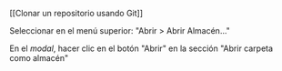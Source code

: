 [[Clonar un repositorio usando Git]]

Seleccionar en el menú superior: "Abrir > Abrir Almacén..."

En el _modal_, hacer clic en el botón "Abrir" en la sección "Abrir carpeta como almacén"